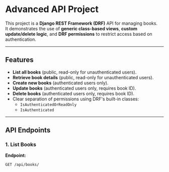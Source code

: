 # Advanced API Project

This project is a **Django REST Framework (DRF)** API for managing books.  
It demonstrates the use of **generic class-based views**, **custom update/delete logic**, and **DRF permissions** to restrict access based on authentication.

---

## Features

- **List all books** (public, read-only for unauthenticated users).
- **Retrieve book details** (public, read-only for unauthenticated users).
- **Create new books** (authenticated users only).
- **Update books** (authenticated users only, requires book ID).
- **Delete books** (authenticated users only, requires book ID).
- Clear separation of permissions using DRF's built-in classes:
  - `IsAuthenticatedOrReadOnly`
  - `IsAuthenticated`

---

## API Endpoints

### 1. List Books
**Endpoint:**  
```http
GET /api/books/
